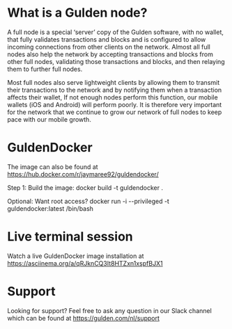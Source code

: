 # What is a Gulden node?
A full node is a special ‘server’ copy of the Gulden software, with no wallet, that fully validates transactions and blocks and is configured to allow incoming connections from other clients on the network.
Almost all full nodes also help the network by accepting transactions and blocks from other full nodes, validating those transactions and blocks, and then relaying them to further full nodes.

Most full nodes also serve lightweight clients by allowing them to transmit their transactions to the network and by notifying them when a transaction affects their wallet, If not enough nodes perform this function, our mobile wallets (iOS and Android) will perform poorly. It is therefore very important for the network that we continue to grow our network of full nodes to keep pace with our mobile growth.

# GuldenDocker
The image can also be found at https://hub.docker.com/r/jaymaree92/guldendocker/

Step 1: Build the image:
docker build -t guldendocker .

Optional: Want root access?
docker run -i --privileged -t guldendocker:latest /bin/bash

# Live terminal session
Watch a live GuldenDocker image installation at https://asciinema.org/a/qRJknCQ3It8HTZxn1xspfBJX1

# Support
Looking for support? Feel free to ask any question in our Slack channel which can be found at https://gulden.com/nl/support
